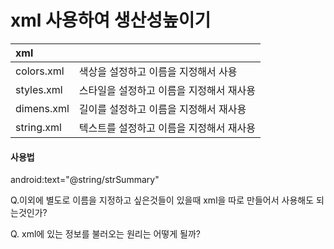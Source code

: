 # xml 사용하여 생산성높이기

| xml |  |
| :--- | :--- |
| colors.xml | 색상을 설정하고 이름을 지정해서 사용 |
| styles.xml | 스타일을 설정하고 이름을 지정해서 재사용 |
| dimens.xml | 길이를 설정하고 이름을 지정해서 재사용 |
| string.xml | 텍스트를 설정하고 이름을 지정해서 재사용 |

#### 사용법

android:text="@string/strSummary"

Q.이외에 별도로 이름을 지정하고 싶은것들이 있을때 xml을 따로 만들어서 사용해도 되는것인가?

Q. xml에 있는 정보를 불러오는 원리는 어떻게 될까?





